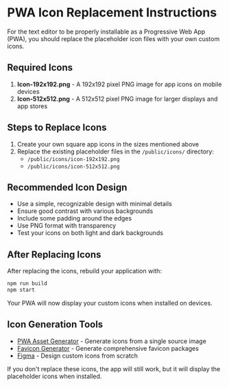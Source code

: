 # PWA Icon Replacement Instructions

For the text editor to be properly installable as a Progressive Web App (PWA), you should replace the placeholder icon files with your own custom icons.

## Required Icons

1. **Icon-192x192.png** - A 192x192 pixel PNG image for app icons on mobile devices
2. **Icon-512x512.png** - A 512x512 pixel PNG image for larger displays and app stores

## Steps to Replace Icons

1. Create your own square app icons in the sizes mentioned above
2. Replace the existing placeholder files in the `/public/icons/` directory:
   - `/public/icons/icon-192x192.png`
   - `/public/icons/icon-512x512.png`

## Recommended Icon Design

- Use a simple, recognizable design with minimal details
- Ensure good contrast with various backgrounds
- Include some padding around the edges
- Use PNG format with transparency
- Test your icons on both light and dark backgrounds

## After Replacing Icons

After replacing the icons, rebuild your application with:

```bash
npm run build
npm start
```

Your PWA will now display your custom icons when installed on devices.

## Icon Generation Tools

- [PWA Asset Generator](https://github.com/onderceylan/pwa-asset-generator) - Generate icons from a single source image
- [Favicon Generator](https://realfavicongenerator.net/) - Generate comprehensive favicon packages
- [Figma](https://www.figma.com/) - Design custom icons from scratch

If you don't replace these icons, the app will still work, but it will display the placeholder icons when installed. 